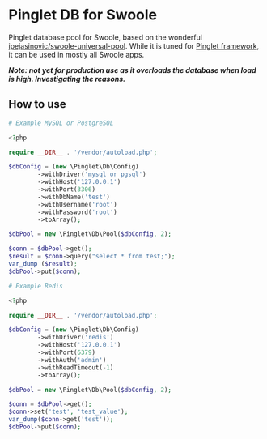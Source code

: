# Pinglet DB for Swoole

Pinglet database pool for Swoole, based on the wonderful [ipejasinovic/swoole-universal-pool](https://github.com/ipejasinovic/swoole-universal-pool). While it is tuned for [Pinglet framework](https://github.com/getpinga/pinglet), it can be used in mostly all Swoole apps.

***Note: not yet for production use as it overloads the database when load is high. Investigating the reasons.***

## How to use

```php
# Example MySQL or PostgreSQL

<?php

require __DIR__ . '/vendor/autoload.php';

$dbConfig = (new \Pinglet\Db\Config)
        ->withDriver('mysql or pgsql')
        ->withHost('127.0.0.1')
        ->withPort(3306)
        ->withDbName('test')
        ->withUsername('root')
        ->withPassword('root')
        ->toArray();

$dbPool = new \Pinglet\Db\Pool($dbConfig, 2);

$conn = $dbPool->get();
$result = $conn->query("select * from test;");
var_dump ($result);
$dbPool->put($conn);
```

```php
# Example Redis

<?php

require __DIR__ . '/vendor/autoload.php';

$dbConfig = (new \Pinglet\Db\Config)
        ->withDriver('redis')
        ->withHost('127.0.0.1')
        ->withPort(6379)
        ->withAuth('admin')
        ->withReadTimeout(-1)
        ->toArray();

$dbPool = new \Pinglet\Db\Pool($dbConfig, 2);

$conn = $dbPool->get();
$conn->set('test', 'test_value');
var_dump($conn->get('test'));
$dbPool->put($conn);
```
